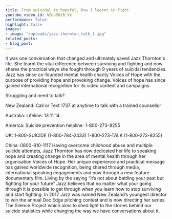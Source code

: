 ```yaml
---
title: From suicidal to hopeful, how I learnt to fight
youtube_video_id: h2au58zB_kk
performance: false
highlight: false
images:
- image: "/uploads/jazz-thornton_talk_1.jpg"
related_posts:
- blog_post: 
---
```


It was one conversation that changed and ultimately saved Jazz Thornton's life. She learnt the vital difference between surviving and fighting and now shares the practical ways she fought through 9 years of suicidal tendencies. Jazz has since co-founded mental health charity Voices of Hope with the purpose of providing hope and provoking change. Voices of hope has since gained international recognition for its video content and campaigns.

Struggling and need to talk?

New Zealand: Call or Text 1737 at anytime to talk with a trained counsellor

Australia: Lifeline: 13 11 14

America: Suicide prevention helpline: 1-800-273-8255

UK: 1-800-SUICIDE (1-800-784-2433) 1-800-273-TALK (1-800-273-8255)

China: 0800-810-1117 Having overcome childhood abuse and multiple suicide attempts, Jazz Thornton has now dedicated her life to speaking hope and creating change in the area of mental health through her organisation Voices of Hope. Her unique experience and practical message has gained worldwide recognition, being shared through media, international speaking engagements and now through a new feature documentary film. Living by the saying “it’s not about battling your past but fighting for your future” Jazz believes that no matter what your going through it is possible to get through when you learn how to stop surviving and start fighting. In 2017 Jazz was named New Zealand’s youngest director to win the annual Doc Edge pitching contest and is now directing her series The Silence Project which aims to shed light to the stories behind our suicide statistics while changing the way we have conversations about it.